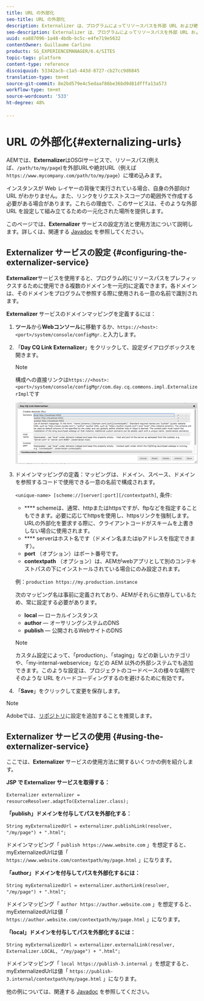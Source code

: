 ```yaml
---
title: URL の外部化
seo-title: URL の外部化
description: Externalizer は、プログラムによってリソースパスを外部 URL および絶対 URL に変換できる OSGi サービスです
seo-description: Externalizer は、プログラムによってリソースパスを外部 URL および絶対 URL に変換できる OSGi サービスです
uuid: ea887096-1a48-4bdb-bc5c-e4fe719e5632
contentOwner: Guillaume Carlino
products: SG_EXPERIENCEMANAGER/6.4/SITES
topic-tags: platform
content-type: reference
discoiquuid: 53342acb-c1a5-443d-8727-cb27cc9d6845
translation-type: tm+mt
source-git-commit: 8e2bd579e4c5edaaf86be36bd9d81dfffa13a573
workflow-type: tm+mt
source-wordcount: '533'
ht-degree: 48%

---
```



# URL の外部化{#externalizing-urls}

AEMでは、**Externalizer**&#x200B;はOSGIサービスで、リソースパス(例えば、`/path/to/my/page`)を外部URLや絶対URL（例えば`https://www.mycompany.com/path/to/my/page`）に埋め込みます。

インスタンスが Web レイヤーの背後で実行されている場合、自身の外部向け URL がわかりません。また、リンクをリクエストスコープの範囲外で作成する必要がある場合があります。これらの理由で、このサービスは、そのような外部 URL を設定して組み立てるための一元化された場所を提供します。

このページでは、**Externalizer** サービスの設定方法と使用方法について説明します。詳しくは、関連する [Javadoc](https://helpx.adobe.com/experience-manager/6-4/sites/developing/using/reference-materials/javadoc/com/day/cq/commons/Externalizer.html) を参照してください。

## Externalizer サービスの設定  {#configuring-the-externalizer-service}

**Externalizer**&#x200B;サービスを使用すると、プログラム的にリソースパスをプレフィックスするために使用できる複数のドメインを一元的に定義できます。各ドメインは、そのドメインをプログラムで参照する際に使用される一意の名前で識別されます。

**Externalizer** サービスのドメインマッピングを定義するには：

1. **ツール**&#x200B;から&#x200B;**Webコンソール**&#x200B;に移動するか、`https://<host>:<port>/system/console/configMgr.`と入力します。
1. 「**Day CQ Link Externalizer**」をクリックして、設定ダイアログボックスを開きます。

   >[!NOTE]
   >
   >構成への直接リンクは`https://<host>:<port>/system/console/configMgr/com.day.cq.commons.impl.ExternalizerImpl`です

   ![chlimage_1-44](assets/chlimage_1-44.png)

1. ドメインマッピングの定義：マッピングは、ドメイン、スペース、ドメインを参照するコードで使用できる一意の名前で構成されます。

   `<unique-name> [scheme://]server[:port][/contextpath]`, 条件:

   * **** schemeは、通常、httpまたはhttpsですが、ftpなどを指定することもできます。必要に応じてhttpsを使用し、httpsリンクを強制します。URLの外部化を要求する際に、クライアントコードがスキームを上書きしない場合に使用されます。
   * **** serverはホスト名です（ドメイン名またはipアドレスを指定できます）。
   * **port** （オプション）はポート番号です。
   * **contextpath** （オプション）は、AEMがwebアプリとして別のコンテキストパスの下にインストールされている場合にのみ設定されます。

   例：`production https://my.production.instance`

   次のマッピング名は事前に定義されており、AEMがそれらに依存しているため、常に設定する必要があります。

   * **local**  — ローカルインスタンス
   * **author**  — オーサリングシステムのDNS
   * **publish**  — 公開されるWebサイトのDNS

   >[!NOTE]
   >
   >カスタム設定によって、「production」、「staging」などの新しいカテゴリや、「my-internal-webservice」などの AEM 以外の外部システムでも追加できます。このような設定は、プロジェクトのコードベースの様々な場所でそのような URL をハードコーディングするのを避けるために有効です。

1. 「**Save**」をクリックして変更を保存します。

>[!NOTE]
>
>Adobeでは、[リポジトリ](/help/sites-deploying/configuring-osgi.md#adding-a-new-configuration-to-the-repository)に設定を追加することを推奨します。

## Externalizer サービスの使用 {#using-the-externalizer-service}

ここでは、**Externalizer** サービスの使用方法に関するいくつかの例を紹介します。

**JSP で Externalizer サービスを取得する：**

`Externalizer externalizer = resourceResolver.adaptTo(Externalizer.class);`

**「publish」ドメインを付与してパスを外部化する：**

`String myExternalizedUrl = externalizer.publishLink(resolver, "/my/page") + ".html";`

ドメインマッピング「 `publish https://www.website.com` 」を想定すると、myExternalizedUrlは値「 `https://www.website.com/contextpath/my/page.html` 」になります。

**「author」ドメインを付与してパスを外部化するには：**

`String myExternalizedUrl = externalizer.authorLink(resolver, "/my/page") + ".html";`

ドメインマッピング「 `author https://author.website.com` 」を想定すると、myExternalizedUrlは値「 `https://author.website.com/contextpath/my/page.html` 」になります。

**「local」ドメインを付与してパスを外部化するには：**

`String myExternalizedUrl = externalizer.externalLink(resolver, Externalizer.LOCAL, "/my/page") + ".html";`

ドメインマッピング「 `local https://publish-3.internal` 」を想定すると、myExternalizedUrlは値「 `https://publish-3.internal/contextpath/my/page.html` 」になります。

他の例については、関連する [Javadoc](https://helpx.adobe.com/experience-manager/6-4/sites/developing/using/reference-materials/javadoc/com/day/cq/commons/Externalizer.html) を参照してください。
